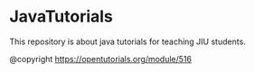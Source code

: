 # JavaTutorials
This repository is about java tutorials for teaching JIU students. 

@copyright
https://opentutorials.org/module/516
